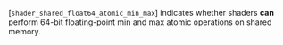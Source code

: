 [`shader_shared_float64_atomic_min_max`] indicates whether shaders  **can** 
perform 64-bit floating-point min and max atomic operations on shared
memory.